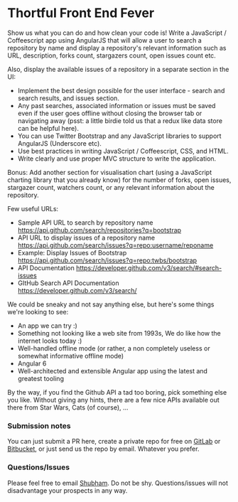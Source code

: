# Thortful Front End Fever

Show us what you can do and how clean your code is! Write a JavaScript / Coffeescript app using AngularJS that will allow a user to search a repository by name and display a repository's relevant information such as URL, description, forks count, stargazers count, open issues count etc.

Also, display the available issues of a repository in a separate section in the UI:

* Implement the best design possible for the user interface - search and search results, and issues section.
* Any past searches, associated information or issues must be saved even if the user goes offline without closing the browser tab or navigating away (psst: a little birdie told us that a redux like data store can be helpful here).
* You can use Twitter Bootstrap and any JavaScript libraries to support AngularJS (Underscore etc).
* Use best practices in writing JavaScript / Coffeescript, CSS, and HTML.
* Write clearly and use proper MVC structure to write the application.

Bonus: Add another section for visualisation chart (using a JavaScript charting library that you already know) for the number of forks, open issues, stargazer count, watchers count, or any relevant information about the repository.

Few useful URLs:
* Sample API URL to search by repository name	https://api.github.com/search/repositories?q=bootstrap
* API URL to display issues of a repository name	https://api.github.com/search/issues?q=repo:username/reponame
* Example: Display Issues of Bootstrap	https://api.github.com/search/issues?q=repo:twbs/bootstrap
* API Documentation	https://developer.github.com/v3/search/#search-issues
* GItHub Search API Documentation	https://developer.github.com/v3/search/ 

We could be sneaky and not say anything else, but here's some things we're looking to see:

* An app we can try :)
* Something not looking like a web site from 1993s, We do like how the internet looks today :)
* Well-handled offline mode (or rather, a non completely useless or somewhat informative offline mode)
* Angular 6
* Well-architected and extensible Angular app using the latest and greatest tooling

By the way, if you find the Github API a tad too boring, pick something else you like. Without giving any hints, there are a few nice APIs available out there from Star Wars, Cats (of course), ...


### Submission notes

You can just submit a PR here, create a private repo for free on [GitLab](https://www.gitlab.com/?gclid=CLCBmaWM474CFaMSwwodAqIAqw) or [Bitbucket](https://bitbucket.org/), or just send us the repo by email. Whatever you prefer.

### Questions/Issues

Please feel free to email [Shubham](mailto:shubhamjigoyal@gmail.com). Do not be shy. Questions/issues will not disadvantage your prospects in any way.
